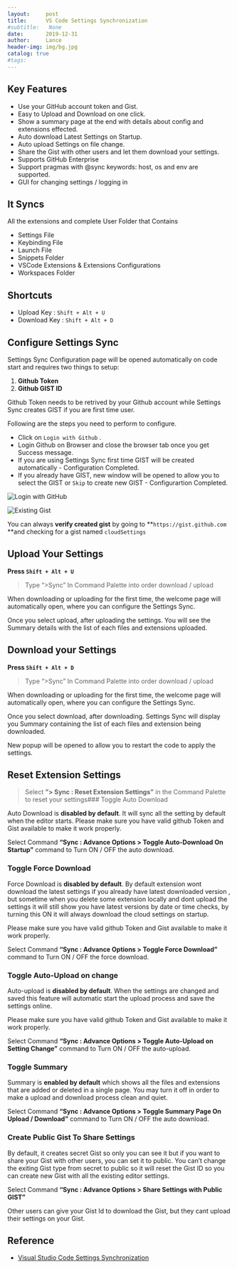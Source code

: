 ```yaml
---
layout:     post
title:      VS Code Settings Synchronization
#subtitle:   None
date:       2019-12-31
author:     Lance
header-img: img/bg.jpg
catalog: true
#tags:
---
```


## Key Features

- Use your GitHub account token and Gist.
- Easy to Upload and Download on one click.
- Show a summary page at the end with details about config and extensions effected.
- Auto download Latest Settings on Startup.
- Auto upload Settings on file change.
- Share the Gist with other users and let them download your settings.
- Supports GitHub Enterprise
- Support pragmas with @sync keywords: host, os and env are supported.
- GUI for changing settings / logging in

## It Syncs

All the extensions and complete User Folder that Contains

- Settings File
- Keybinding File
- Launch File
- Snippets Folder
- VSCode Extensions & Extensions Configurations
- Workspaces Folder

## Shortcuts

- Upload Key : `Shift + Alt + U`
- Download Key : `Shift + Alt + D`

## Configure Settings Sync

Settings Sync Configuration page will be opened automatically on code start and requires two things to setup:

1. **Github Token**
2. **Github GIST ID**

Github Token needs to be retrived by your Github account while Settings Sync creates GIST if you are first time user.

Following are the steps you need to perform to configure.

- Click on `Login with Github` .
- Login Github on Browser and close the browser tab once you get Success message.
- If you are using Settings Sync first time GIST will be created automatically - Configuration Completed.
- If you already have GIST, new window will be opened to allow you to select the GIST or `Skip` to create new GIST - Configurartion Completed.

![Login with GitHub](https://shanalikhan.github.io/img/login-with-github.png)

![Existing Gist](https://shanalikhan.github.io/img/existing-gist.png)

You can always **verify created gist** by going to **`https://gist.github.com` **and checking for a gist named `cloudSettings`

## Upload Your Settings

**Press `Shift + Alt + U`**

> Type “>Sync” In Command Palette into order download / upload

When downloading or uploading for the first time, the welcome page will automatically open, where you can configure the Settings Sync.

Once you select upload, after uploading the settings. You will see the Summary details with the list of each files and extensions uploaded.

## Download your Settings

**Press `Shift + Alt + D`**

> Type “>Sync” In Command Palette into order download / upload

When downloading or uploading for the first time, the welcome page will automatically open, where you can configure the Settings Sync.

Once you select download, after downloading. Settings Sync will display you Summary containing the list of each files and extension being downloaded.

New popup will be opened to allow you to restart the code to apply the settings.

## Reset Extension Settings

> Select **”> Sync : Reset Extension Settings”** in the Command Palette to reset your settings### Toggle Auto Download

Auto Download is **disabled by default**. It will sync all the setting by default when the editor starts. Please make sure you have valid github Token and Gist available to make it work properly.

Select Command **“Sync : Advance Options > Toggle Auto-Download On Startup”** command to Turn ON / OFF the auto download.

### Toggle Force Download

Force Download is **disabled by default**. By default extension wont download the latest settings if you already have latest downloaded version , but sometime when you delete some extension locally and dont upload the settings it will still show you have latest versions by date or time checks, by turning this ON it will always download the cloud settings on startup.

Please make sure you have valid github Token and Gist available to make it work properly.

Select Command **“Sync : Advance Options > Toggle Force Download”** command to Turn ON / OFF the force download.

### Toggle Auto-Upload on change

Auto-upload is **disabled by default**. When the settings are changed and saved this feature will automatic start the upload process and save the settings online.

Please make sure you have valid github Token and Gist available to make it work properly.

Select Command **“Sync : Advance Options > Toggle Auto-Upload on Setting Change”** command to Turn ON / OFF the auto-upload.

### Toggle Summary

Summary is **enabled by default** which shows all the files and extensions that are added or deleted in a single page. You may turn it off in order to make a upload and download process clean and quiet.

Select Command **“Sync : Advance Options > Toggle Summary Page On Upload / Download”** command to Turn ON / OFF the auto download.

### Create Public Gist To Share Settings

By default, it creates secret Gist so only you can see it but if you want to share your Gist with other users, you can set it to public. You can’t change the exiting Gist type from secret to public so it will reset the Gist ID so you can create new Gist with all the existing editor settings.

Select Command **“Sync : Advance Options > Share Settings with Public GIST”**

Other users can give your Gist Id to download the Gist, but they cant upload their settings on your Gist.



## Reference  
- [Visual Studio Code Settings Synchronization](http://shanalikhan.github.io/2015/12/15/Visual-Studio-Code-Sync-Settings.html)


